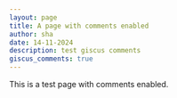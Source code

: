 ```yaml
---
layout: page
title: A page with comments enabled
author: sha
date: 14-11-2024
description: test giscus comments
giscus_comments: true
---
```


This is a test page with comments enabled.
